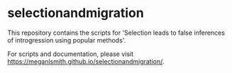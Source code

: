 # selectionandmigration
This repository contains the scripts for 'Selection leads to false inferences of introgression using popular methods'.

For scripts and documentation, please visit https://meganlsmith.github.io/selectionandmigration/.
